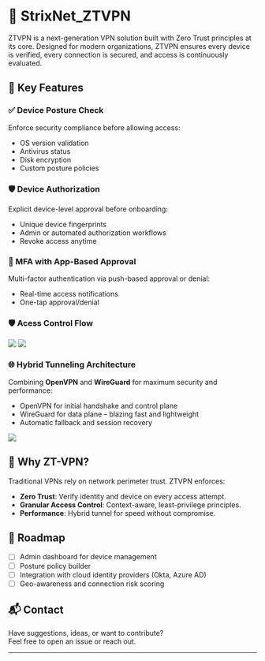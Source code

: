 # 🦉 StrixNet_ZTVPN

ZTVPN is a next-generation VPN solution built with Zero Trust principles at its core. Designed for modern organizations, ZTVPN ensures every device is verified, every connection is secured, and access is continuously evaluated.

## 🔐 Key Features

### ✅ Device Posture Check
Enforce security compliance before allowing access:
- OS version validation
- Antivirus status
- Disk encryption
- Custom posture policies

### 🛡️ Device Authorization
Explicit device-level approval before onboarding:
- Unique device fingerprints
- Admin or automated authorization workflows
- Revoke access anytime

### 🔁 MFA with App-Based Approval
Multi-factor authentication via push-based approval or denial:
- Real-time access notifications
- One-tap approval/denial


### 🛡️ Acess Control Flow

<img src="https://raw.githubusercontent.com/gr3edydevel0per/StrixNet_ZT-VPN/refs/heads/v0.1-proto0.3/Assets/architecture.jpg">

<img src="https://raw.githubusercontent.com/gr3edydevel0per/StrixNet_ZT-VPN/refs/heads/v0.1-proto0.3/Assets/accessControl.jpg">

### 🌐 Hybrid Tunneling Architecture
Combining **OpenVPN** and **WireGuard** for maximum security and performance:
- OpenVPN for initial handshake and control plane
- WireGuard for data plane – blazing fast and lightweight
- Automatic fallback and session recovery



<img src="https://raw.githubusercontent.com/gr3edydevel0per/StrixNet_ZT-VPN/refs/heads/v0.1-proto0.3/Assets/hybridTunnelArchitecture.jpg">

## 🧠 Why ZT-VPN?

Traditional VPNs rely on network perimeter trust. ZTVPN enforces:
- **Zero Trust**: Verify identity and device on every access attempt.
- **Granular Access Control**: Context-aware, least-privilege principles.
- **Performance**: Hybrid tunnel for speed without compromise.


## 🧩 Roadmap

- [ ] Admin dashboard for device management
- [ ] Posture policy builder
- [ ] Integration with cloud identity providers (Okta, Azure AD)
- [ ] Geo-awareness and connection risk scoring

## 📬 Contact

Have suggestions, ideas, or want to contribute?  
Feel free to open an issue or reach out.

---

